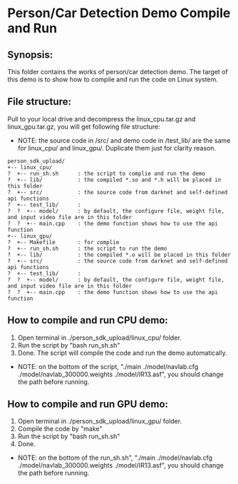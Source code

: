 # Person/Car Detection Demo Compile and Run

## Synopsis:
This folder contains the works of person/car detection demo. The target of this demo is to show how to compile and run the code on Linux system.

## File structure: 
Pull to your local drive and decompress the linux_cpu.tar.gz and linux_gpu.tar.gz, you will get following file structure:
* NOTE: the source code in /src/ and demo code in /test_lib/ are the same for linux_cpu/ and linux_gpu/. Duplicate them just for clarity reason.
```
person_sdk_upload/  
+-- linux_cpu/
?  +-- run_sh.sh      : the script to complie and run the demo
?  +-- lib/           : the compiled *.so and *.h will be placed in this folder
?  +-- src/           : the source code from darknet and self-defined api functions
?  +-- test_lib/      : 
?  ?  +-- model/      : by default, the configure file, weight file, and input video file are in this folder
?  ?  +-- main.cpp    : the demo function shows how to use the api function
+-- linux_gpu/
?  +-- Makefile       : for complie
?  +-- run_sh.sh      : the script to run the demo
?  +-- lib/           : the compiled *.o will be placed in this folder
?  +-- src/           : the source code from darknet and self-defined api functions
?  +-- test_lib/      : 
?  ?  +-- model/      : by default, the configure file, weight file, and input video file are in this folder
?  ?  +-- main.cpp    : the demo function shows how to use the api function
```

## How to compile and run CPU demo: 
1. Open terminal in ./person_sdk_upload/linux_cpu/ folder.
2. Run the script by "bash run_sh.sh"
3. Done. The script will compile the code and run the demo automatically.
* NOTE: on the bottom of the script, "./main ./model/navlab.cfg ./model/navlab_300000.weights ./model/IR13.asf", you should change the path before running.


## How to compile and run GPU demo: 
1. Open terminal in ./person_sdk_upload/linux_gpu/ folder.
2. Compile the code by "make"
3. Run the script by "bash run_sh.sh"
4. Done.
* NOTE: on the bottom of the run_sh.sh", "./main ./model/navlab.cfg ./model/navlab_300000.weights ./model/IR13.asf", you should change the path before running.
